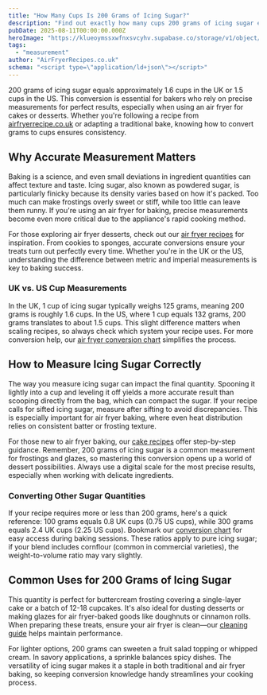 ```yaml
---
title: "How Many Cups Is 200 Grams of Icing Sugar?"
description: "Find out exactly how many cups 200 grams of icing sugar equals for perfect baking results every time. Includes UK and US conversions."
pubDate: 2025-08-11T00:00:00.000Z
heroImage: "https://klueoymssxwfnxsvcyhv.supabase.co/storage/v1/object/public/md/how-many-cups-is-200-grams-of-icing-sugar-f4fe2ce4.png"
tags:
  - "measurement"
author: "AirFryerRecipes.co.uk"
schema: "<script type=\"application/ld+json\"></script>"
---
```


<p>200 grams of icing sugar equals approximately 1.6 cups in the UK or 1.5 cups in the US. This conversion is essential for bakers who rely on precise measurements for perfect results, especially when using an air fryer for cakes or desserts. Whether you're following a recipe from <a href=https://www.airfryerrecipe.co.uk/>airfryerrecipe.co.uk</a> or adapting a traditional bake, knowing how to convert grams to cups ensures consistency.</p>

<h2>Why Accurate Measurement Matters</h2>  
<p>Baking is a science, and even small deviations in ingredient quantities can affect texture and taste. Icing sugar, also known as powdered sugar, is particularly finicky because its density varies based on how it's packed. Too much can make frostings overly sweet or stiff, while too little can leave them runny. If you're using an air fryer for baking, precise measurements become even more critical due to the appliance's rapid cooking method.</p>  

<p>For those exploring air fryer desserts, check out our <a href=https://www.airfryerrecipe.co.uk/recipes>air fryer recipes</a> for inspiration. From cookies to sponges, accurate conversions ensure your treats turn out perfectly every time. Whether you're in the UK or the US, understanding the difference between metric and imperial measurements is key to baking success.</p>  

<h3>UK vs. US Cup Measurements</h3>  
<p>In the UK, 1 cup of icing sugar typically weighs 125 grams, meaning 200 grams is roughly 1.6 cups. In the US, where 1 cup equals 132 grams, 200 grams translates to about 1.5 cups. This slight difference matters when scaling recipes, so always check which system your recipe uses. For more conversion help, our <a href=https://www.airfryerrecipe.co.uk/air-fryer-conversion-chart>air fryer conversion chart</a> simplifies the process.</p>  

<h2>How to Measure Icing Sugar Correctly</h2>  
<p>The way you measure icing sugar can impact the final quantity. Spooning it lightly into a cup and leveling it off yields a more accurate result than scooping directly from the bag, which can compact the sugar. If your recipe calls for sifted icing sugar, measure after sifting to avoid discrepancies. This is especially important for air fryer baking, where even heat distribution relies on consistent batter or frosting texture.</p>  

<p>For those new to air fryer baking, our <a href=https://www.airfryerrecipe.co.uk/recipe-category/cakes>cake recipes</a> offer step-by-step guidance. Remember, 200 grams of icing sugar is a common measurement for frostings and glazes, so mastering this conversion opens up a world of dessert possibilities. Always use a digital scale for the most precise results, especially when working with delicate ingredients.</p>  

<h3>Converting Other Sugar Quantities</h3>  
<p>If your recipe requires more or less than 200 grams, here's a quick reference: 100 grams equals 0.8 UK cups (0.75 US cups), while 300 grams equals 2.4 UK cups (2.25 US cups). Bookmark our <a href=https://www.airfryerrecipe.co.uk/air-fryer-conversion-chart>conversion chart</a> for easy access during baking sessions. These ratios apply to pure icing sugar; if your blend includes cornflour (common in commercial varieties), the weight-to-volume ratio may vary slightly.</p>  

<h2>Common Uses for 200 Grams of Icing Sugar</h2>  
<p>This quantity is perfect for buttercream frosting covering a single-layer cake or a batch of 12-18 cupcakes. It's also ideal for dusting desserts or making glazes for air fryer-baked goods like doughnuts or cinnamon rolls. When preparing these treats, ensure your air fryer is clean—our <a href=https://www.airfryerrecipe.co.uk/air-fryer-cleaner>cleaning guide</a> helps maintain performance.</p>  

<p>For lighter options, 200 grams can sweeten a fruit salad topping or whipped cream. In savory applications, a sprinkle balances spicy dishes. The versatility of icing sugar makes it a staple in both traditional and air fryer baking, so keeping conversion knowledge handy streamlines your cooking process.</p>